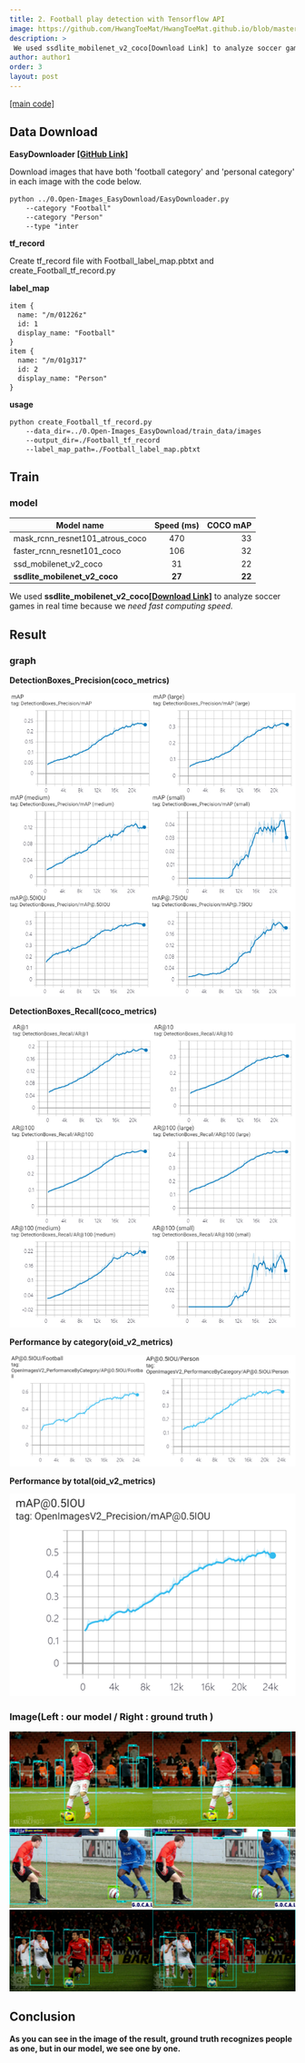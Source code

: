 ```yaml
---
title: 2. Football play detection with Tensorflow API
image: https://github.com/HwangToeMat/HwangToeMat.github.io/blob/master/assets/img/thumbnail/tap-2.png?raw=true
description: >
 We used ssdlite_mobilenet_v2_coco[Download Link] to analyze soccer games in real time because we need fast computing speed. But as you can see in the image below, our model(Left) performs very well even though it is a lightweight model.
author: author1
order: 3
layout: post
---
```


<a href="https://github.com/HwangToeMat/Tensorflow-API-HTM/tree/master/2.object_detection">[main code]</a>
## Data Download
 
**EasyDownloader <a href="https://github.com/HwangToeMat/Open-Images_EasyDownload">[GitHub Link]</a>**

Download images that have both 'football category' and 'personal category' in each image with the code below.
```
python ../0.Open-Images_EasyDownload/EasyDownloader.py 
    --category "Football" 
    --category "Person" 
    --type "inter
```
**tf_record**

Create tf_record file with Football_label_map.pbtxt and create_Football_tf_record.py

**label_map**
```
item {
  name: "/m/01226z"
  id: 1
  display_name: "Football"
}
item {
  name: "/m/01g317"
  id: 2
  display_name: "Person"
}
```
**usage**
```
python create_Football_tf_record.py
    --data_dir=../0.Open-Images_EasyDownload/train_data/images
    --output_dir=./Football_tf_record
    --label_map_path=./Football_label_map.pbtxt
```
## Train
### model

| Model name        | Speed (ms)          | COCO mAP|
| ------------- |:-------------:| -----:|
| mask_rcnn_resnet101_atrous_coco      | 470      | 33 |
| faster_rcnn_resnet101_coco      | 106      | 32 |
| ssd_mobilenet_v2_coco      | 31      | 22 |
| **ssdlite_mobilenet_v2_coco**      | **27**      | **22** |

We used **ssdlite_mobilenet_v2_coco<a href="http://download.tensorflow.org/models/object_detection/ssdlite_mobilenet_v2_coco_2018_05_09.tar.gz">[Download Link]</a>** to analyze soccer games in real time because we *need fast computing speed.*

## Result
### graph
**DetectionBoxes_Precision(coco_metrics)**

<img src="https://github.com/HwangToeMat/Tensorflow-API-HTM/blob/master/2.object_detection/images/DetectionBoxes_Precision.png?raw=true" style="max-width:100%;">

**DetectionBoxes_Recall(coco_metrics)**

<img src="https://github.com/HwangToeMat/Tensorflow-API-HTM/blob/master/2.object_detection/images/DetectionBoxes_Recall.png?raw=true" style="max-width:100%;">

**Performance by category(oid_v2_metrics)**

<img src="https://github.com/HwangToeMat/Tensorflow-API-HTM/blob/master/2.object_detection/images/oid_metrics_category.png?raw=true" style="max-width:100%;">

**Performance by total(oid_v2_metrics)**

<img src="https://github.com/HwangToeMat/Tensorflow-API-HTM/blob/master/2.object_detection/images/oid_metrics_total.png?raw=true" style="max-width:100%;">

### Image(Left : our model / Right : ground truth )

<img src="https://github.com/HwangToeMat/Tensorflow-API-HTM/blob/master/2.object_detection/images/result1.png?raw=true" alt="result1" style="max-width:100%;">
<img src="https://github.com/HwangToeMat/Tensorflow-API-HTM/blob/master/2.object_detection/images/result2.png?raw=true" alt="result2" style="max-width:100%;">
<img src="https://github.com/HwangToeMat/Tensorflow-API-HTM/blob/master/2.object_detection/images/result3.png?raw=true" alt="result3" style="max-width:100%;">

## Conclusion
**As you can see in the image of the result, ground truth recognizes people as one, but in our model, we see one by one.**

